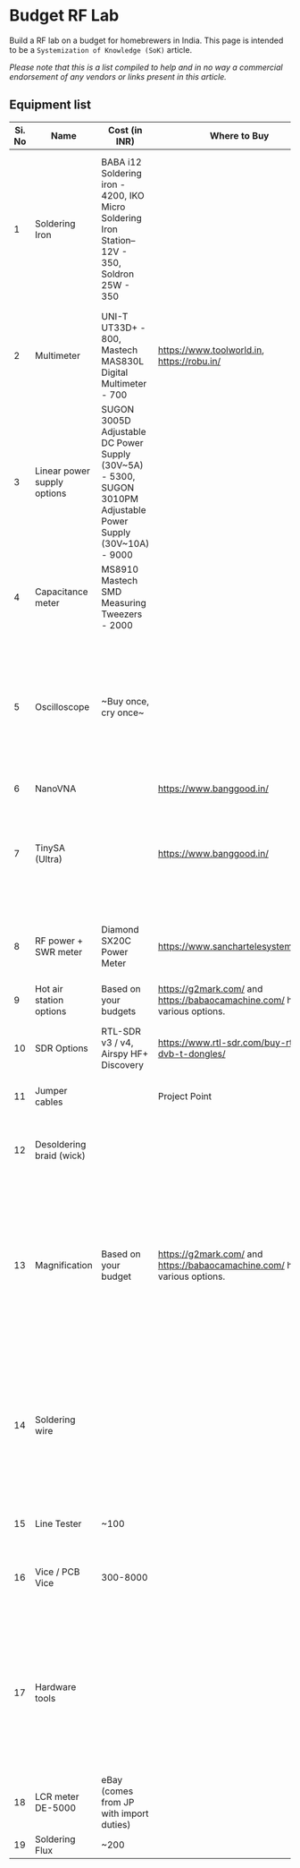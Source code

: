 # Budget RF Lab

Build a RF lab on a budget for homebrewers in India. This page is intended to be a `Systemization of Knowledge (SoK)` article.

*Please note that this is a list compiled to help and in no way a commercial endorsement of any vendors or links present in this article.*

## Equipment list

| Si. No 	| Name                        	| Cost (in INR)                                                                                                 	| Where to Buy                                                              	| Comments                                                                                                                                              	|
|--------	|-----------------------------	|---------------------------------------------------------------------------------------------------------------	|---------------------------------------------------------------------------	|-------------------------------------------------------------------------------------------------------------------------------------------------------	|
| 1      	| Soldering Iron              	| BABA i12 Soldering iron - 4200, IKO Micro Soldering Iron Station– 12V - 350, Soldron 25W - 350                	|                                                                           	| Pro-Tip: Invest in good soldering bits (tips) and ceramic tips if you can find them! The lower priced ones take time to heat up but that is fine.     	|
| 2      	| Multimeter                  	| UNI-T UT33D+ - 800, Mastech MAS830L Digital Multimeter - 700                                                  	| https://www.toolworld.in, https://robu.in/                                	|                                                                                                                                                       	|
| 3      	| Linear power supply options 	| SUGON 3005D Adjustable DC Power Supply (30V~5A) - 5300, SUGON 3010PM Adjustable Power Supply (30V~10A) - 9000 	|                                                                           	| CC CV functionality is a must for running experiments safely!                                                                                         	|
| 4      	| Capacitance meter           	| MS8910 Mastech SMD Measuring Tweezers - 2000                                                                  	|                                                                           	| VU2ESE uses Mastech MS8910 too                                                                                                                        	|
| 5      	| Oscilloscope                	| ~Buy once, cry once~                                                                                          	|                                                                           	| Any >= 100 MHz Siglent scope which is in your budget. Get a DSO at a minimum. Rigol scopes are decent too. Owon scopes work fine for the (low) budget 	|
| 6      	| NanoVNA                     	|                                                                                                               	| https://www.banggood.in/                                                  	|                                                                                                                                                       	|
| 7      	| TinySA (Ultra)              	|                                                                                                               	| https://www.banggood.in/                                                  	| Get attenuators from Synergy Telecom - Delhi. Get a bunch of them to mix-and-match.                                                                   	|
| 8      	| RF power + SWR meter        	| Diamond SX20C Power Meter                                                                                     	| https://www.sanchartelesystems.com/                                       	| A cross-needle power and swr meter is super useful for RF work.                                                                                       	|
| 9      	| Hot air station options     	| Based on your budgets                                                                                         	| https://g2mark.com/ and https://babaocamachine.com/ have various options. 	|                                                                                                                                                       	|
| 10     	| SDR Options                 	| RTL-SDR v3 / v4, Airspy HF+ Discovery                                                                         	| https://www.rtl-sdr.com/buy-rtl-sdr-dvb-t-dongles/                        	| Airspy is possibly the best HF receiver out there(?)                                                                                                  	|
| 11     	| Jumper cables               	|                                                                                                               	| Project Point                                                             	| Buy high quality ones, saves time.                                                                                                                    	|
| 12     	| Desoldering braid (wick)    	|                                                                                                               	|                                                                           	| Buy Chemtronics branded ones from Otovon vendor                                                                                                       	|
| 13     	| Magnification               	| Based on your budget                                                                                          	| https://g2mark.com/ and https://babaocamachine.com/ have various options. 	| In a pinch, chose a basic magnifying setup that comes with LED lighting that begin from 300 INR and based on your needs you can upgrade.              	|
| 14     	| Soldering wire              	|                                                                                                               	|                                                                           	| 22 SWG "60/40" mix with rosin core is what we need, 0.3mm soldering wire (from 2UUL or Mechanic brand) for soldering finer SMD components.            	|
| 15     	| Line Tester                 	| ~100                                                                                                          	|                                                                           	| Measuring range of upto 400V                                                                                                                          	|
| 16     	| Vice / PCB Vice             	| 300-8000                                                                                                      	|                                                                           	| Basic vice from Taparia, etc. from a local hardware shop                                                                                              	|
| 17     	| Hardware tools              	|                                                                                                               	|                                                                           	| ESD safe tweezers, nose pliers, screwdriver set, side cutters, clamp from <br>Taparia, Stanley and some Miniso branded sets tend to be decent stuff.  	|
| 18     	| LCR meter DE-5000           	| eBay (comes from JP with import duties)                                                                       	|                                                                           	| Pretty well reviewed and dependable                                                                                                                   	|
| 19     	| Soldering Flux              	| ~200                                                                                                          	|                                                                           	|                                                                                                                                                       	|
